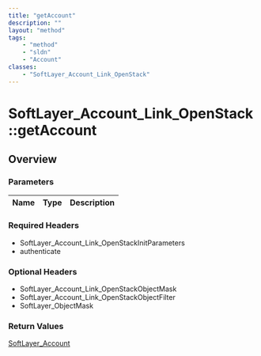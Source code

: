 ```yaml
---
title: "getAccount"
description: ""
layout: "method"
tags:
    - "method"
    - "sldn"
    - "Account"
classes:
    - "SoftLayer_Account_Link_OpenStack"
---
```

# SoftLayer_Account_Link_OpenStack::getAccount
## Overview 


### Parameters 
|Name | Type | Description |
| --- | --- | --- |


### Required Headers
* SoftLayer_Account_Link_OpenStackInitParameters
* authenticate

### Optional Headers
* SoftLayer_Account_Link_OpenStackObjectMask
* SoftLayer_Account_Link_OpenStackObjectFilter
* SoftLayer_ObjectMask

### Return Values
<a href='/reference/datatypes/SoftLayer_Account'>SoftLayer_Account </a>
